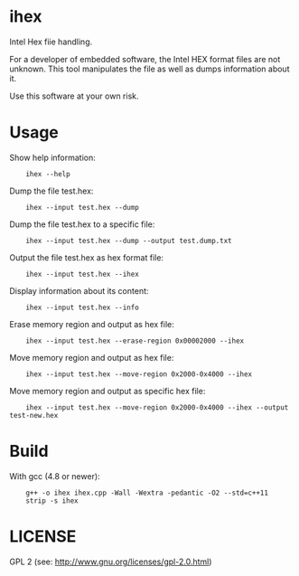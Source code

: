 ihex
====

Intel Hex fiie handling.

For a developer of embedded software, the Intel HEX format files are not unknown.
This tool manipulates the file as well as dumps information about it.

Use this software at your own risk.


Usage
=====

Show help information:
~~~~~~~~~~~~~~
	ihex --help
~~~~~~~~~~~~~~

Dump the file test.hex:
~~~~~~~~~~~~~~
	ihex --input test.hex --dump
~~~~~~~~~~~~~~

Dump the file test.hex to a specific file:
~~~~~~~~~~~~~~
	ihex --input test.hex --dump --output test.dump.txt
~~~~~~~~~~~~~~

Output the file test.hex as hex format file:
~~~~~~~~~~~~~~
	ihex --input test.hex --ihex
~~~~~~~~~~~~~~

Display information about its content:
~~~~~~~~~~~~~~
	ihex --input test.hex --info
~~~~~~~~~~~~~~

Erase memory region and output as hex file:
~~~~~~~~~~~~~~
	ihex --input test.hex --erase-region 0x00002000 --ihex
~~~~~~~~~~~~~~

Move memory region and output as hex file:
~~~~~~~~~~~~~~
	ihex --input test.hex --move-region 0x2000-0x4000 --ihex
~~~~~~~~~~~~~~

Move memory region and output as specific hex file:
~~~~~~~~~~~~~~
	ihex --input test.hex --move-region 0x2000-0x4000 --ihex --output test-new.hex
~~~~~~~~~~~~~~


Build
=====

With gcc (4.8 or newer):
~~~~~~~~~~~~~~
	g++ -o ihex ihex.cpp -Wall -Wextra -pedantic -O2 --std=c++11
	strip -s ihex
~~~~~~~~~~~~~~


LICENSE
=======

GPL 2 (see: http://www.gnu.org/licenses/gpl-2.0.html)

